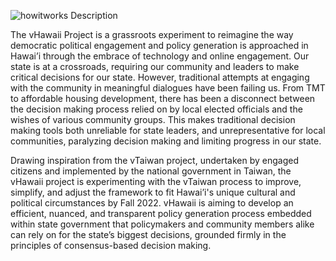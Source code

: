 ![howitworks](https://user-images.githubusercontent.com/91935994/137854832-ad67e90d-ef3d-4c56-859a-bc26206112f6.png)
Description

The vHawaii Project is a grassroots experiment to reimagine the way democratic political engagement and policy generation is approached in Hawai’i through the embrace of technology and online engagement. Our state is at a crossroads, requiring our community and leaders to make critical decisions for our state. However, traditional attempts at engaging with the community in meaningful dialogues have been failing us. From TMT to affordable housing development, there has been a disconnect between the decision making process relied on by local elected officials and the wishes of various community groups. This makes traditional decision making tools both unreliable for state leaders, and unrepresentative for local communities, paralyzing decision making and limiting progress in our state.

Drawing inspiration from the vTaiwan project, undertaken by engaged citizens and implemented by the national government in Taiwan, the vHawaii project is experimenting with the vTaiwan process to improve, simplify, and adjust the framework to fit Hawai’i's unique cultural and political circumstances by Fall 2022. vHawaii is aiming to develop an efficient, nuanced, and transparent policy generation process embedded within state government that policymakers and community members alike can rely on for the state’s biggest decisions, grounded firmly in the principles of consensus-based decision making.

